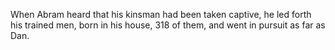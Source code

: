 When Abram heard that his kinsman had been taken captive, he led forth his trained men, born in his house, 318 of them, and went in pursuit as far as Dan.
